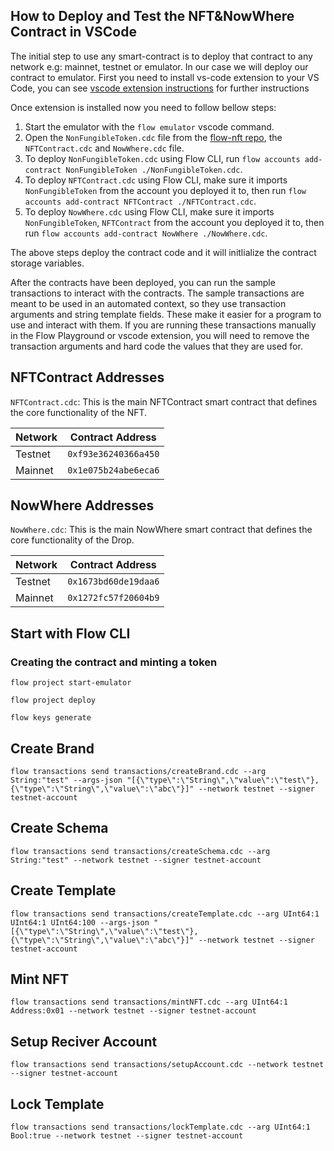 ## How to Deploy and Test the NFT&NowWhere Contract in VSCode

The initial step to use any smart-contract is to deploy that contract to any network e.g: mainnet, testnet or emulator.
In our case we will deploy our contract to emulator.
First you need to install vs-code extension to your VS Code, you can see [vscode extension instructions](https://docs.onflow.org/vscode-extension/) for further instructions

Once extension is installed now you need to follow bellow steps:

1.  Start the emulator with the `flow emulator` vscode command.
2.  Open the `NonFungibleToken.cdc` file from the [flow-nft repo](https://github.com/onflow/flow-nft/blob/master/contracts/NonFungibleToken.cdc), the `NFTContract.cdc` and `NowWhere.cdc` file.
3.  To deploy `NonFungibleToken.cdc` using Flow CLI, run `flow accounts add-contract NonFungibleToken ./NonFungibleToken.cdc`.
4.  To deploy `NFTContract.cdc` using Flow CLI, make sure it imports `NonFungibleToken` from
    the account you deployed it to, then run `flow accounts add-contract NFTContract ./NFTContract.cdc`.
5.  To deploy `NowWhere.cdc` using Flow CLI, make sure it imports `NonFungibleToken`, `NFTContract` from
    the account you deployed it to, then run `flow accounts add-contract NowWhere ./NowWhere.cdc`.

The above steps deploy the contract code and it will initlialize the
contract storage variables.

After the contracts have been deployed, you can run the sample transactions
to interact with the contracts. The sample transactions are meant to be used
in an automated context, so they use transaction arguments and string template
fields. These make it easier for a program to use and interact with them.
If you are running these transactions manually in the Flow Playground or
vscode extension, you will need to remove the transaction arguments and
hard code the values that they are used for.

## NFTContract Addresses

`NFTContract.cdc`: This is the main NFTContract smart contract that defines
the core functionality of the NFT.

| Network | Contract Address     |
| ------- | -------------------- |
| Testnet | `0xf93e36240366a450` |
| Mainnet | `0x1e075b24abe6eca6` |

## NowWhere Addresses

`NowWhere.cdc`: This is the main NowWhere smart contract that defines
the core functionality of the Drop.

| Network | Contract Address     |
| ------- | -------------------- |
| Testnet | `0x1673bd60de19daa6` |
| Mainnet | `0x1272fc57f20604b9` |

## Start with Flow CLI

### Creating the contract and minting a token

`flow project start-emulator`

`flow project deploy`

`flow keys generate`

## Create Brand

`flow transactions send transactions/createBrand.cdc --arg String:"test" --args-json "[{\"type\":\"String\",\"value\":\"test\"},{\"type\":\"String\",\"value\":\"abc\"}]" --network testnet --signer testnet-account`

## Create Schema

`flow transactions send transactions/createSchema.cdc --arg String:"test" --network testnet --signer testnet-account`

## Create Template

`flow transactions send transactions/createTemplate.cdc --arg UInt64:1 UInt64:1 UInt64:100 --args-json "[{\"type\":\"String\",\"value\":\"test\"},{\"type\":\"String\",\"value\":\"abc\"}]" --network testnet --signer testnet-account`

## Mint NFT

`flow transactions send transactions/mintNFT.cdc --arg UInt64:1 Address:0x01 --network testnet --signer testnet-account`

## Setup Reciver Account

`flow transactions send transactions/setupAccount.cdc --network testnet --signer testnet-account`

## Lock Template

`flow transactions send transactions/lockTemplate.cdc --arg UInt64:1 Bool:true --network testnet --signer testnet-account`
